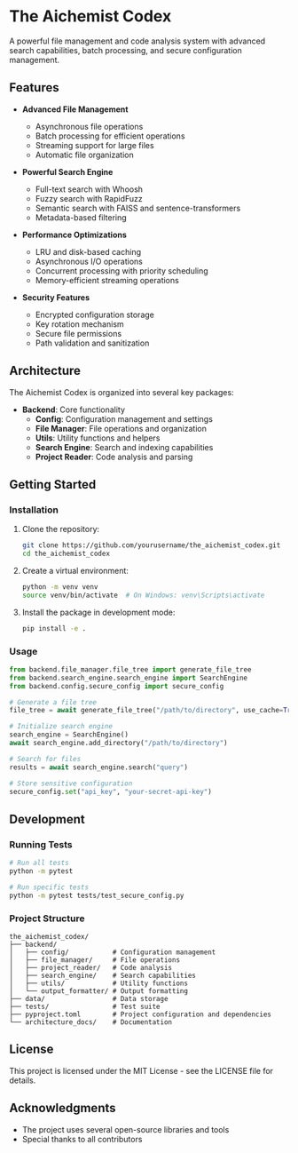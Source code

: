 # The Aichemist Codex

A powerful file management and code analysis system with advanced search capabilities, batch processing, and secure configuration management.

## Features

- **Advanced File Management**
  - Asynchronous file operations
  - Batch processing for efficient operations
  - Streaming support for large files
  - Automatic file organization

- **Powerful Search Engine**
  - Full-text search with Whoosh
  - Fuzzy search with RapidFuzz
  - Semantic search with FAISS and sentence-transformers
  - Metadata-based filtering

- **Performance Optimizations**
  - LRU and disk-based caching
  - Asynchronous I/O operations
  - Concurrent processing with priority scheduling
  - Memory-efficient streaming operations

- **Security Features**
  - Encrypted configuration storage
  - Key rotation mechanism
  - Secure file permissions
  - Path validation and sanitization

## Architecture

The Aichemist Codex is organized into several key packages:

- **Backend**: Core functionality
  - **Config**: Configuration management and settings
  - **File Manager**: File operations and organization
  - **Utils**: Utility functions and helpers
  - **Search Engine**: Search and indexing capabilities
  - **Project Reader**: Code analysis and parsing

## Getting Started

### Installation

1. Clone the repository:
   ```bash
   git clone https://github.com/yourusername/the_aichemist_codex.git
   cd the_aichemist_codex
   ```

2. Create a virtual environment:
   ```bash
   python -m venv venv
   source venv/bin/activate  # On Windows: venv\Scripts\activate
   ```

3. Install the package in development mode:
   ```bash
   pip install -e .
   ```

### Usage

```python
from backend.file_manager.file_tree import generate_file_tree
from backend.search_engine.search_engine import SearchEngine
from backend.config.secure_config import secure_config

# Generate a file tree
file_tree = await generate_file_tree("/path/to/directory", use_cache=True)

# Initialize search engine
search_engine = SearchEngine()
await search_engine.add_directory("/path/to/directory")

# Search for files
results = await search_engine.search("query")

# Store sensitive configuration
secure_config.set("api_key", "your-secret-api-key")
```

## Development

### Running Tests

```bash
# Run all tests
python -m pytest

# Run specific tests
python -m pytest tests/test_secure_config.py
```

### Project Structure

```
the_aichemist_codex/
├── backend/
│   ├── config/           # Configuration management
│   ├── file_manager/     # File operations
│   ├── project_reader/   # Code analysis
│   ├── search_engine/    # Search capabilities
│   ├── utils/            # Utility functions
│   └── output_formatter/ # Output formatting
├── data/                 # Data storage
├── tests/                # Test suite
├── pyproject.toml        # Project configuration and dependencies
└── architecture_docs/    # Documentation
```

## License

This project is licensed under the MIT License - see the LICENSE file for details.

## Acknowledgments

- The project uses several open-source libraries and tools
- Special thanks to all contributors

```

